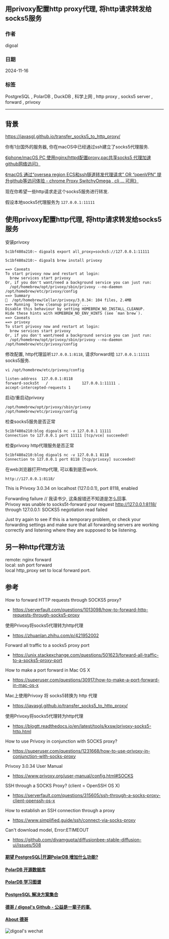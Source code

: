 ## 用privoxy配置http proxy代理, 将http请求转发给socks5服务      
                                                                               
### 作者                                                                    
digoal                                                                      
                                                                                      
### 日期                                                                                    
2024-11-16                                                   
                                             
### 标签                                                                  
PostgreSQL , PolarDB , DuckDB , 科学上网 , http proxy , socks5 server , forward , privoxy          
                                                                                                          
----                                                                                   
                                                                                                 
## 背景       
https://javasgl.github.io/transfer_socks5_to_http_proxy/     
   
你有1台国外的服务器, 你在macOS中已经通过ssh建立了socks5代理服务.    
   
[《iphone/macOS PC 使用nginx/httpd配置proxy.pac共享socks5 代理加速github网络访问》](../202405/20240505_02.md)       
     
[《macOS 通过“oversea region ECS和ssh隧道转发代理请求” OR “openVPN” 提升github等访问体验 - chrome Proxy SwitchyOmega , cli ... 可用》](../202310/20231029_01.md)       
   
现在你希望一些http请求走这个socks5服务进行转发.    
   
假设本地socks5代理服务为 `127.0.0.1:11111`   
   
## 使用privoxy配置http代理, 将http请求转发给socks5服务    
   
安装privoxy   
```   
5c1bf480a210:~ digoal$ export all_proxy=socks5://127.0.0.1:11111   
   
5c1bf480a210:~ digoal$ brew install privoxy   
```   
   
```   
==> Caveats   
To start privoxy now and restart at login:   
  brew services start privoxy   
Or, if you don't want/need a background service you can just run:   
  /opt/homebrew/opt/privoxy/sbin/privoxy --no-daemon /opt/homebrew/etc/privoxy/config   
==> Summary   
🍺  /opt/homebrew/Cellar/privoxy/3.0.34: 104 files, 2.4MB   
==> Running `brew cleanup privoxy`...   
Disable this behaviour by setting HOMEBREW_NO_INSTALL_CLEANUP.   
Hide these hints with HOMEBREW_NO_ENV_HINTS (see `man brew`).   
==> Caveats   
==> privoxy   
To start privoxy now and restart at login:   
  brew services start privoxy   
Or, if you don't want/need a background service you can just run:   
  /opt/homebrew/opt/privoxy/sbin/privoxy --no-daemon /opt/homebrew/etc/privoxy/config   
```   
   
修改配置, http代理监听`127.0.0.1:8118`, 请求forward给 `127.0.0.1:11111` socks5服务.        
```   
vi /opt/homebrew/etc/privoxy/config   
   
listen-address  127.0.0.1:8118   
forward-socks5t   /               127.0.0.1:11111 .       
accept-intercepted-requests 1   
```   
   
启动/重启动privoxy   
```   
/opt/homebrew/opt/privoxy/sbin/privoxy /opt/homebrew/etc/privoxy/config   
```   
   
检查socks5服务是否正常   
```   
5c1bf480a210:blog digoal$ nc -v 127.0.0.1 11111   
Connection to 127.0.0.1 port 11111 [tcp/vce] succeeded!   
```   
   
检查privoxy http代理服务是否正常   
```   
5c1bf480a210:blog digoal$ nc -v 127.0.0.1 8118   
Connection to 127.0.0.1 port 8118 [tcp/privoxy] succeeded!   
```   
   
在web浏览器打开http代理, 可以看到是否work.   
```   
http://127.0.0.1:8118/   
```   
   
This is Privoxy 3.0.34 on localhost (127.0.0.1), port 8118, enabled   
   
Forwarding failure // 我读书少,  这条报错还不知道是怎么回事.      
Privoxy was unable to socks5t-forward your request http://127.0.0.1:8118/ through 127.0.0.1: SOCKS5 negotiation read failed   
   
Just try again to see if this is a temporary problem, or check your forwarding settings and make sure that all forwarding servers are working correctly and listening where they are supposed to be listening.   
   
## 另一种http代理方法     
remote: nginx forward  
local: ssh port forward    
local http_proxy set to local forward port.      
   
## 参考   
How to forward HTTP requests through SOCKS5 proxy?   
- https://serverfault.com/questions/1013098/how-to-forward-http-requests-through-socks5-proxy   
   
使用Privoxy将socks5代理转为http代理   
- https://zhuanlan.zhihu.com/p/421952002   
   
Forward all traffic to a socks5 proxy port   
- https://unix.stackexchange.com/questions/501623/forward-all-traffic-to-a-socks5-proxy-port   
   
How to make a port forward in Mac OS X   
- https://superuser.com/questions/30917/how-to-make-a-port-forward-in-mac-os-x   
   
Mac上使用Privoxy 将 socks5转换为 http 代理   
- https://javasgl.github.io/transfer_socks5_to_http_proxy/   
   
使用Privoxy将socks5代理转为http代理   
- https://blogtt.readthedocs.io/en/latest/tools/kxsw/privoxy-socks5-http.html   
   
How to use Privoxy in conjunction with SOCKS proxy?   
- https://superuser.com/questions/1231668/how-to-use-privoxy-in-conjunction-with-socks-proxy   
   
Privoxy 3.0.34 User Manual   
- https://www.privoxy.org/user-manual/config.html#SOCKS   
   
SSH through a SOCKS Proxy? (client = OpenSSH OS X)   
- https://serverfault.com/questions/315605/ssh-through-a-socks-proxy-client-openssh-os-x   
   
How to establish an SSH connection through a proxy   
- https://www.simplified.guide/ssh/connect-via-socks-proxy   
   
Can't download model, Error:ETIMEOUT   
- https://github.com/divamgupta/diffusionbee-stable-diffusion-ui/issues/508   
     
  
#### [期望 PostgreSQL|开源PolarDB 增加什么功能?](https://github.com/digoal/blog/issues/76 "269ac3d1c492e938c0191101c7238216")
  
  
#### [PolarDB 开源数据库](https://openpolardb.com/home "57258f76c37864c6e6d23383d05714ea")
  
  
#### [PolarDB 学习图谱](https://www.aliyun.com/database/openpolardb/activity "8642f60e04ed0c814bf9cb9677976bd4")
  
  
#### [PostgreSQL 解决方案集合](../201706/20170601_02.md "40cff096e9ed7122c512b35d8561d9c8")
  
  
#### [德哥 / digoal's Github - 公益是一辈子的事.](https://github.com/digoal/blog/blob/master/README.md "22709685feb7cab07d30f30387f0a9ae")
  
  
#### [About 德哥](https://github.com/digoal/blog/blob/master/me/readme.md "a37735981e7704886ffd590565582dd0")
  
  
![digoal's wechat](../pic/digoal_weixin.jpg "f7ad92eeba24523fd47a6e1a0e691b59")
  
